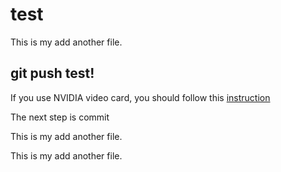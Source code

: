 # test
This is my add another file.



## git push test!

If you use NVIDIA video card, you should follow this [instruction](https://github.com/liyingzhi/test/wiki)

The next step is commit


This is my add another file.

This is my add another file.
